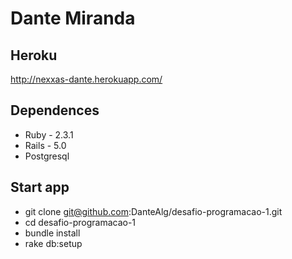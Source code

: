 # Dante Miranda

## Heroku
http://nexxas-dante.herokuapp.com/

## Dependences 

* Ruby - 2.3.1
* Rails - 5.0
* Postgresql

## Start app

- git clone git@github.com:DanteAlg/desafio-programacao-1.git
- cd desafio-programacao-1
- bundle install
- rake db:setup
